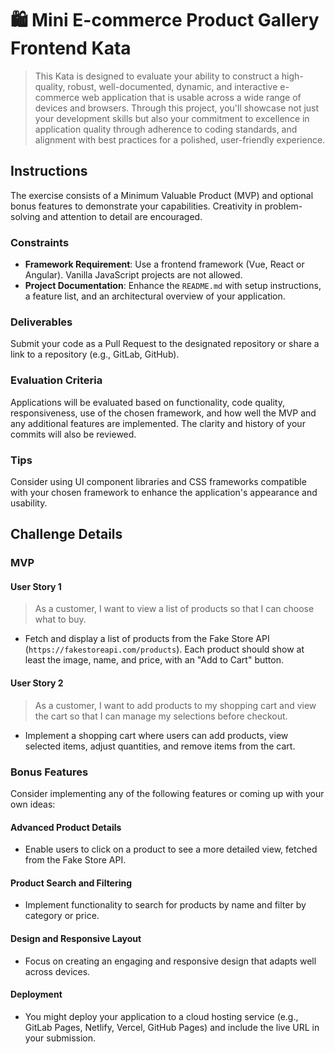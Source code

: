 # 🛍️ Mini E-commerce Product Gallery Frontend Kata

> This Kata is designed to evaluate your ability to construct a high-quality, robust, well-documented, dynamic, and interactive e-commerce web application that is usable across a wide range of devices and browsers. Through this project, you'll showcase not just your development skills but also your commitment to excellence in application quality through adherence to coding standards, and alignment with best practices for a polished, user-friendly experience.

## Instructions

The exercise consists of a Minimum Valuable Product (MVP) and optional bonus features to demonstrate your capabilities. Creativity in problem-solving and attention to detail are encouraged.

### Constraints

- **Framework Requirement**: Use a frontend framework (Vue, React or Angular). Vanilla JavaScript projects are not allowed.
- **Project Documentation**: Enhance the `README.md` with setup instructions, a feature list, and an architectural overview of your application.

### Deliverables

Submit your code as a Pull Request to the designated repository or share a link to a  repository (e.g., GitLab, GitHub).

### Evaluation Criteria

Applications will be evaluated based on functionality, code quality, responsiveness, use of the chosen framework, and how well the MVP and any additional features are implemented. The clarity and history of your commits will also be reviewed.

### Tips

Consider using UI component libraries and CSS frameworks compatible with your chosen framework to enhance the application's appearance and usability.

## Challenge Details

### MVP

#### User Story 1
> As a customer, I want to view a list of products so that I can choose what to buy.

- Fetch and display a list of products from the Fake Store API (`https://fakestoreapi.com/products`). Each product should show at least the image, name, and price, with an "Add to Cart" button.

#### User Story 2
> As a customer, I want to add products to my shopping cart and view the cart so that I can manage my selections before checkout.

- Implement a shopping cart where users can add products, view selected items, adjust quantities, and remove items from the cart.

### Bonus Features

Consider implementing any of the following features or coming up with your own ideas:

#### Advanced Product Details
- Enable users to click on a product to see a more detailed view, fetched from the Fake Store API.

#### Product Search and Filtering
- Implement functionality to search for products by name and filter by category or price.

#### Design and Responsive Layout 
- Focus on creating an engaging and responsive design that adapts well across devices.

#### Deployment
- You might deploy your application to a cloud hosting service (e.g., GitLab Pages, Netlify, Vercel, GitHub Pages) and include the live URL in your submission.